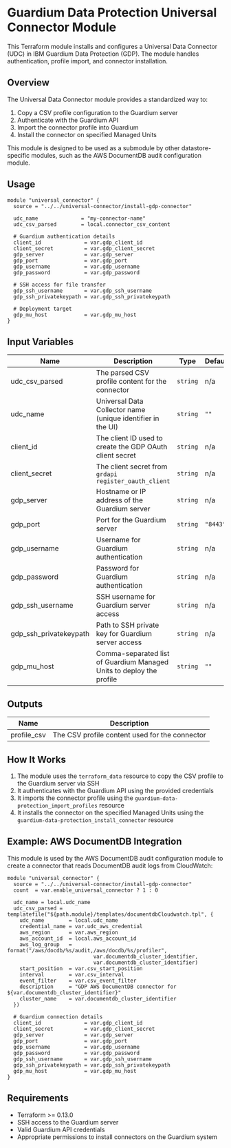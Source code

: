 # Guardium Data Protection Universal Connector Module

This Terraform module installs and configures a Universal Data Connector (UDC) in IBM Guardium Data Protection (GDP). The module handles authentication, profile import, and connector installation.

## Overview

The Universal Data Connector module provides a standardized way to:

1. Copy a CSV profile configuration to the Guardium server
2. Authenticate with the Guardium API
3. Import the connector profile into Guardium
4. Install the connector on specified Managed Units

This module is designed to be used as a submodule by other datastore-specific modules, such as the AWS DocumentDB audit configuration module.

## Usage

```hcl
module "universal_connector" {
  source = "../../universal-connector/install-gdp-connector"
  
  udc_name              = "my-connector-name"
  udc_csv_parsed        = local.connector_csv_content
  
  # Guardium authentication details
  client_id              = var.gdp_client_id
  client_secret          = var.gdp_client_secret
  gdp_server             = var.gdp_server
  gdp_port               = var.gdp_port
  gdp_username           = var.gdp_username
  gdp_password           = var.gdp_password
  
  # SSH access for file transfer
  gdp_ssh_username       = var.gdp_ssh_username
  gdp_ssh_privatekeypath = var.gdp_ssh_privatekeypath
  
  # Deployment target
  gdp_mu_host            = var.gdp_mu_host
}
```

## Input Variables

| Name | Description | Type | Default | Required |
|------|-------------|------|---------|:--------:|
| udc_csv_parsed | The parsed CSV profile content for the connector | `string` | n/a | yes |
| udc_name | Universal Data Collector name (unique identifier in the UI) | `string` | `""` | yes |
| client_id | The client ID used to create the GDP OAuth client secret | `string` | n/a | yes |
| client_secret | The client secret from `grdapi register_oauth_client` | `string` | n/a | yes |
| gdp_server | Hostname or IP address of the Guardium server | `string` | n/a | yes |
| gdp_port | Port for the Guardium server | `string` | `"8443"` | no |
| gdp_username | Username for Guardium authentication | `string` | n/a | yes |
| gdp_password | Password for Guardium authentication | `string` | n/a | yes |
| gdp_ssh_username | SSH username for Guardium server access | `string` | n/a | yes |
| gdp_ssh_privatekeypath | Path to SSH private key for Guardium server access | `string` | n/a | yes |
| gdp_mu_host | Comma-separated list of Guardium Managed Units to deploy the profile | `string` | `""` | no |

## Outputs

| Name | Description |
|------|-------------|
| profile_csv | The CSV profile content used for the connector |

## How It Works

1. The module uses the `terraform_data` resource to copy the CSV profile to the Guardium server via SSH
2. It authenticates with the Guardium API using the provided credentials
3. It imports the connector profile using the `guardium-data-protection_import_profiles` resource
4. It installs the connector on the specified Managed Units using the `guardium-data-protection_install_connector` resource

## Example: AWS DocumentDB Integration

This module is used by the AWS DocumentDB audit configuration module to create a connector that reads DocumentDB audit logs from CloudWatch:

```hcl
module "universal_connector" {
  source = "../../universal-connector/install-gdp-connector"
  count  = var.enable_universal_connector ? 1 : 0
  
  udc_name = local.udc_name
  udc_csv_parsed = templatefile("${path.module}/templates/documentdbCloudwatch.tpl", {
    udc_name        = local.udc_name
    credential_name = var.udc_aws_credential
    aws_region      = var.aws_region
    aws_account_id  = local.aws_account_id
    aws_log_group   = format("/aws/docdb/%s/audit,/aws/docdb/%s/profiler", 
                            var.documentdb_cluster_identifier, 
                            var.documentdb_cluster_identifier)
    start_position  = var.csv_start_position
    interval        = var.csv_interval
    event_filter    = var.csv_event_filter
    description     = "GDP AWS DocumentDB connector for ${var.documentdb_cluster_identifier}"
    cluster_name    = var.documentdb_cluster_identifier
  })
  
  # Guardium connection details
  client_id              = var.gdp_client_id
  client_secret          = var.gdp_client_secret
  gdp_server             = var.gdp_server
  gdp_port               = var.gdp_port
  gdp_username           = var.gdp_username
  gdp_password           = var.gdp_password
  gdp_ssh_username       = var.gdp_ssh_username
  gdp_ssh_privatekeypath = var.gdp_ssh_privatekeypath
  gdp_mu_host            = var.gdp_mu_host
}
```

## Requirements

- Terraform >= 0.13.0
- SSH access to the Guardium server
- Valid Guardium API credentials
- Appropriate permissions to install connectors on the Guardium system